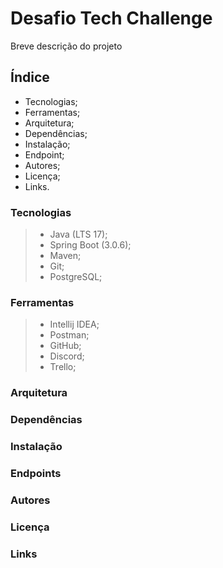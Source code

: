 # Desafio Tech Challenge

Breve descrição do projeto

## Índice

- Tecnologias;
- Ferramentas;
- Arquitetura;
- Dependências;
- Instalação;
- Endpoint;
- Autores;
- Licença;
- Links.

### Tecnologias

> - Java (LTS 17);
> - Spring Boot (3.0.6);
> - Maven;
> - Git;
> - PostgreSQL;

### Ferramentas

> - Intellij IDEA;
> - Postman;
> - GitHub;
> - Discord;
> - Trello;

### Arquitetura

### Dependências

### Instalação




### Endpoints

### Autores

### Licença

### Links

